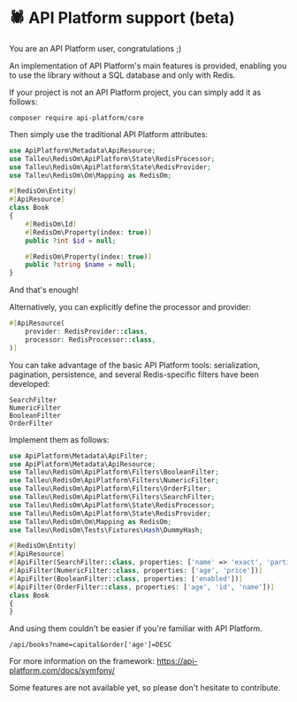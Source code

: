 # 🕷 API Platform support (beta)

You are an API Platform user, congratulations ;)

An implementation of API Platform's main features is provided, enabling you to use the library without a SQL database and only with Redis.

If your project is not an API Platform project, you can simply add it as follows:

```console
composer require api-platform/core
```

Then simply use the traditional API Platform attributes:

```php
use ApiPlatform\Metadata\ApiResource;
use Talleu\RedisOm\ApiPlatform\State\RedisProcessor;
use Talleu\RedisOm\ApiPlatform\State\RedisProvider;
use Talleu\RedisOm\Om\Mapping as RedisOm;

#[RedisOm\Entity]
#[ApiResource]
class Book
{
    #[RedisOm\Id]
    #[RedisOm\Property(index: true)]
    public ?int $id = null;

    #[RedisOm\Property(index: true)]
    public ?string $name = null;
}
```

And that's enough!

Alternatively, you can explicitly define the processor and provider:

```php
#[ApiResource(
    provider: RedisProvider::class,
    processor: RedisProcessor::class,
)]
```

You can take advantage of the basic API Platform tools: serialization, pagination, persistence, and several Redis-specific filters have been developed:
```
SearchFilter
NumericFilter
BooleanFilter
OrderFilter
```

Implement them as follows:

```php
use ApiPlatform\Metadata\ApiFilter;
use ApiPlatform\Metadata\ApiResource;
use Talleu\RedisOm\ApiPlatform\Filters\BooleanFilter;
use Talleu\RedisOm\ApiPlatform\Filters\NumericFilter;
use Talleu\RedisOm\ApiPlatform\Filters\OrderFilter;
use Talleu\RedisOm\ApiPlatform\Filters\SearchFilter;
use Talleu\RedisOm\ApiPlatform\State\RedisProcessor;
use Talleu\RedisOm\ApiPlatform\State\RedisProvider;
use Talleu\RedisOm\Om\Mapping as RedisOm;
use Talleu\RedisOm\Tests\Fixtures\Hash\DummyHash;

#[RedisOm\Entity]
#[ApiResource]
#[ApiFilter(SearchFilter::class, properties: ['name' => 'exact', 'partialName' => 'partial'])]
#[ApiFilter(NumericFilter::class, properties: ['age', 'price'])]
#[ApiFilter(BooleanFilter::class, properties: ['enabled'])]
#[ApiFilter(OrderFilter::class, properties: ['age', 'id', 'name'])]
class Book
{
}
```

And using them couldn't be easier if you're familiar with API Platform.

```
/api/books?name=capital&order['age']=DESC
```

For more information on the framework: https://api-platform.com/docs/symfony/

Some features are not available yet, so please don't hesitate to contribute. 
